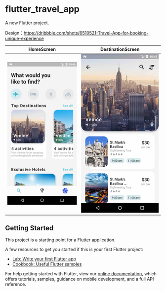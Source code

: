 

# flutter_travel_app

A new Flutter project.

Design：https://dribbble.com/shots/6510521-Travel-App-for-booking-unique-experience

| HomeScreen                                   | DestinationScreen                                          |
| -------------------------------------------- | --------------------------------------------------- |
| ![Screenshot](./screenshots/home_screen.jpg) | ![Screenshot](./screenshots/destination_screen.jpg) |
## Getting Started

This project is a starting point for a Flutter application.

A few resources to get you started if this is your first Flutter project:

- [Lab: Write your first Flutter app](https://flutter.dev/docs/get-started/codelab)
- [Cookbook: Useful Flutter samples](https://flutter.dev/docs/cookbook)

For help getting started with Flutter, view our
[online documentation](https://flutter.dev/docs), which offers tutorials,
samples, guidance on mobile development, and a full API reference.
